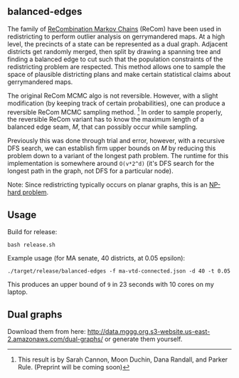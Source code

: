 ## balanced-edges
The family of [ReCombination Markov Chains](https://hdsr.mitpress.mit.edu/pub/1ds8ptxu) (ReCom) have been used in redistricting to perform outlier analysis on gerrymandered maps.
At a high level, the precincts of a state can be represented as a dual graph. 
Adjacent districts get randomly merged, then split by drawing a spanning tree and finding a balanced edge to cut such that the population constraints of the redistricting problem are respected.
This method allows one to sample the space of plausible districting plans and make certain statistical claims about gerrymandered maps.

The original ReCom MCMC algo is not reversible. 
However, with a slight modification (by keeping track of certain probabilities), one can produce a reversible ReCom MCMC sampling method. [^1]
In order to sample properly, the reversible ReCom variant has to know the maximum length of a balanced edge seam, *M*, that can possibly occur while sampling.

Previously this was done through trial and error, however, with a recursive DFS search, we can establish firm upper bounds on *M* by reducing this problem down to a variant of the longest path problem.
The runtime for this implementation is somewhere around `O(v*2^d)` (it's DFS search for the longest path in the graph, not DFS for a particular node).

Note: Since redistricting typically occurs on planar graphs, this is an [NP-hard problem](https://en.wikipedia.org/wiki/Longest_path_problem).

## Usage

Build for release:
```
bash release.sh
```

Example usage (for MA senate, 40 districts, at 0.05 epsilon):
```
./target/release/balanced-edges -f ma-vtd-connected.json -d 40 -t 0.05
```
This produces an upper bound of `9` in 23 seconds with 10 cores on my laptop.

## Dual graphs
Download them from here: http://data.mggg.org.s3-website.us-east-2.amazonaws.com/dual-graphs/
or generate them yourself.

[^1]: This result is by Sarah Cannon, Moon Duchin, Dana Randall, and Parker Rule. (Preprint will be coming soon)

